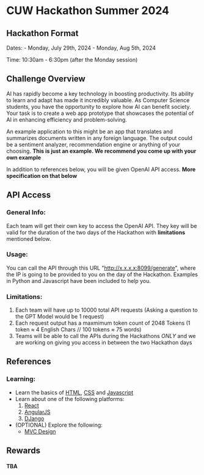 # CUW Hackathon Summer 2024

## Hackathon Format

Dates:
    - Monday, July 29th, 2024
    - Monday, Aug 5th, 2024

Time: 10:30am - 6:30pm (after the Monday session)

## Challenge Overview

AI has rapidly become a key technology in boosting productivity. Its ability to learn and adapt has made it incredibly valuable. As Computer Science students, you have the opportunity to explore how AI can benefit society. Your task is to create a web app prototype that showcases the potential of AI in enhancing efficiency and problem-solving.

An example application to this might be an app that translates and summarizes documents written in any foreign language. The output could be a sentiment analyzer, recommendation engine or anything of your choosing. **This is just an example. We recommend you come up with your own example**

In addition to references below, you will be given OpenAI API access. **More specification on that below**

## API Access

### General Info:

Each team will get their own key to access the OpenAI API. They key will be valid for the duration of the two days of the Hackathon with **limitations** mentioned below.

### Usage:

You can call the API through this URL "http://x.x.x.x:8099/generate", where the IP is going to be provided to you on the day of the Hackathon. Examples in Python and Javascript have been included to help you.

### Limitations:

1. Each team will have up to 10000 total API requests (Asking a question to the GPT Model would be 1 request)
2. Each request output has a maxmimum token count of 2048 Tokens (1 token ≈ 4 English Chars // 100 tokens ≈ 75 words)
3. Teams will be able to call the APIs during the Hackathons _ONLY_ and we are working on giving you access in between the two Hackathon days

## References

### Learning:
- Learn the basics of [HTML](https://www.w3schools.com/html/), [CSS](https://www.w3schools.com/css/) and [Javascript](https://www.w3schools.com/js/)
- Learn about one of the following platforms:
    1. [React](https://react.dev/learn)
    2. [AngularJS](https://angular.dev/overview)
    3. [DJango](https://docs.djangoproject.com/en/5.0/)
- (OPTIONAL) Explore the following:
    - [MVC Design](https://www.sitepoint.com/mvc-design-pattern-javascript/)

## Rewards
#### TBA